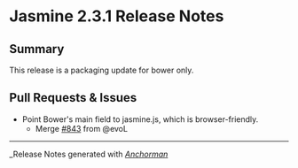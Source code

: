 # Jasmine 2.3.1 Release Notes

## Summary

This release is a packaging update for bower only.

## Pull Requests & Issues

* Point Bower's main field to jasmine.js, which is browser-friendly.
    - Merge [#843](https://github.com/jasmine/jasmine/issues/843) from @evoL

------

_Release Notes generated with _[Anchorman](http://github.com/infews/anchorman)_
